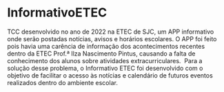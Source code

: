 # InformativoETEC
TCC desenvolvido no ano de 2022 na ETEC de SJC, um APP informativo onde serão postadas notícias, avisos e horários escolares.
O APP foi feito pois havia uma carência de informação dos acontecimentos recentes dentro da ETEC Prof.ª Ilza Nascimento Pintus, causando a falta de conhecimento dos alunos sobre atividades extracurriculares. 
Para a solução desse problema, o Informativo ETEC foi desenvolvido com o objetivo de facilitar o acesso às notícias e calendário de futuros eventos realizados dentro do ambiente escolar.
